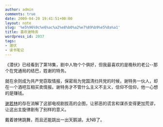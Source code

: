 ```yaml
---
author: admin
comments: true
date: 2009-04-20 19:41:51+00:00
layout: note
slug: '%e5%96%9c%e6%ac%a2%e8%b0%a2%e7%89%b9%e5%8a%a1'
title: 喜欢谢特务
wordpress_id: 2037
tags:
- 潜伏
- 读书笔记
---
```


《潜伏》已经看到了第18集，剧中人物个个俱好，但我最喜欢的是晚秋的老公--那个在党通局的结巴，姓谢的特务。

就在余则成为共产党窃取情报，保密局为党国清扫共党的时候，谢特务一伙人，却在一个酒吧互相买卖情报。谢特务才不管什么主义不主义，信仰不信仰，他一心想的是赚钱。

[谢若林](http://ent.sina.com.cn/v/m/2009-04-20/02252481529.shtml)的存在消解了这部电视剧拔高的企图，让邪恶的谎言和谋杀变得更加荒谬，让这出主旋律剧有了别样的意义。

戴着镣铐跳舞，而且还能跳出一出天鹅湖，太NB了。
